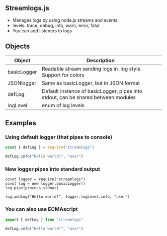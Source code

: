 ## Streamlogs.js

*   Manages logs by using node.js streams and events.
*   levels: trace, debug, info, warn, error, fatal
*   You can add listeners to logs

## Objects

| Object | Description |
| --- | --- |
| basicLogger | Readable stream sending logs in .log style. Support for colors |
| JSONlogger | Same as basicLogger, but in JSON format |
| defLog | Default instance of basicLogger, pipes into stdout, can be shared between modules |
| logLevel | enum of log levels |

## Examples

### Using default logger (that pipes to console)

```javascript
const { defLog } = require("streamlogs")

defLog.info("Hello world!", "user")
```

### New logger pipes into standard output

```plaintext
const logger = require("streamlogs")
const log = new logger.basicLogger()
log.pipe(process.stdout)

log.addLog("Hello world!", logger.logLevel.info, "user")
```

### You can also use ECMAscript

```javascript
import { defLog } from "streamlogs"

defLog.info("Hello world!", "user")
```